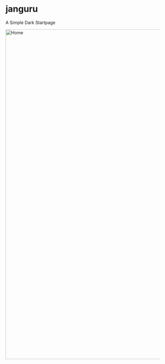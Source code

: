 # janguru
A Simple Dark Startpage

<img width="1080" alt="Home" src="https://cdn.discordapp.com/attachments/763855890750636032/977886395362340925/unknown.png">
